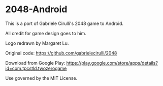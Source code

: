 # 2048-Android

This is a port of Gabriele Cirulli's 2048 game to Android.

All credit for game design goes to him.

Logo redrawn by Margaret Lu.

Original code: https://github.com/gabrielecirulli/2048

Download from Google Play: https://play.google.com/store/apps/details?id=com.tpcstld.twozerogame

Use governed by the MIT License.